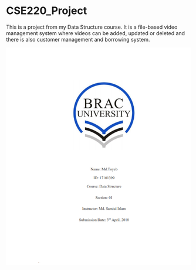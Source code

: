 # CSE220_Project
This is a project from my Data Structure course. It is a file-based video management system where videos can be added, updated or deleted and there is also customer management and borrowing system.


![alt text](https://github.com/Schrodinger-sCat/CSE220_Project/blob/master/screenshots/cover.PNG)
